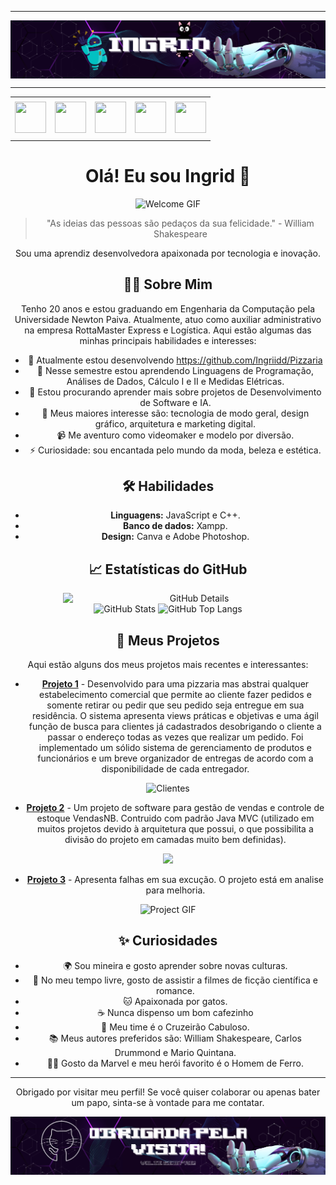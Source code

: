 <!--- Olá, esse é meu readme, fique à vontade para utilizá-lo como quiser! --> 

-----

<div>
<img align="center" alt="Header" src="https://github.com/Ingriidd/Imgens/blob/main/Ingrid%20banner.png?raw=true"/>
</div>

-----

<div align="center">
<table>
<tr>
 <td align="center" colspan="11"></td>
</tr> 
<tr>
<td><a href="https://github.com/Ingriidd" target="_blank"><img src="https://github.com/joaopauloaramuni/joaopauloaramuni/blob/main/img/github5.png?raw=true" width="50px" height="50px"/></a>
</td>
<td><a href="mailto:ingridaparecidamg@gmail.com" target="_blank"><img src="https://github.com/joaopauloaramuni/joaopauloaramuni/blob/main/img/gmail3.png?raw=true" width="50px" height="50px"/></a>
</td>
<td><a href="https://www.instagram.com/_ingridaparecidaa/" target="_blank"><img src="https://github.com/joaopauloaramuni/joaopauloaramuni/blob/main/img/insta2.png?raw=true" width="50px" height="50px"/></a>
</td>
<td><a href="https://www.linkedin.com/in/ingrid-aparecida-166304228/" target="_blank"><img src="https://github.com/joaopauloaramuni/joaopauloaramuni/blob/main/img/linkedin2.png?raw=true" width="50px" height="50px"/></a>
</td>
<td><a href="https://calendly.com/ingridagendamentos/30min" target="_blank"><img src="https://github.com/joaopauloaramuni/joaopauloaramuni/blob/main/img/calendar2.png?raw=true" width="50px" height="50px"/></a>
</td>
</tr>
<tr>
 <td align="center" colspan="11"></td>
</tr> 
</table>

 
# Olá! Eu sou Ingrid 👋


![Welcome GIF](https://media.giphy.com/media/ZDxrPdX4Au7St8r36N/giphy.gif)

> "As ideias das pessoas são pedaços da sua felicidade." - William Shakespeare

Sou uma aprendiz desenvolvedora apaixonada por tecnologia e inovação.

## 🧑‍💻 Sobre Mim

Tenho 20 anos e estou graduando em Engenharia da Computação pela Universidade Newton Paiva. Atualmente, atuo como auxiliar administrativo na empresa RottaMaster Express e Logística. Aqui estão algumas das minhas principais habilidades e interesses:

- 🔭 Atualmente estou desenvolvendo https://github.com/Ingriidd/Pizzaria
- 🌱 Nesse semestre estou aprendendo Linguagens de Programação, Análises de Dados, Cálculo I e II e Medidas Elétricas.                                 
- 👯 Estou procurando aprender mais sobre projetos de Desenvolvimento de Software e IA.
- 💬 Meus maiores interesse são: tecnologia de modo geral, design gráfico, arquitetura e marketing digital.
- 📹 Me aventuro como videomaker e modelo por diversão. 
- ⚡ Curiosidade: sou encantada pelo mundo da moda, beleza e estética.

## 🛠️ Habilidades

- **Linguagens:** JavaScript e C++.
- **Banco de dados:** Xampp.
- **Design:** Canva e Adobe Photoshop.

## 📈 Estatísticas do GitHub

<div>
<img align="right" alt="GitHub Details" width="420px" src="http://github-profile-summary-cards.vercel.app/api/cards/profile-details?username=ingriidd&theme=github_dark"/>
<!--- <img alt="GitHub Commits" width="200px" src="http://github-profile-summary-cards.vercel.app/api/cards/productive-time?username=joaopauloaramuni&theme=github_dark"/> -->
<img alt="GitHub Stats" width="200px" src="http://github-profile-summary-cards.vercel.app/api/cards/stats?username=ingriidd&theme=github_dark"/>
<img alt="GitHub Top Langs" width="200px" src="http://github-profile-summary-cards.vercel.app/api/cards/repos-per-language?username=ingriidd&theme=github_dark"/>
</div>


## 🚀 Meus Projetos

Aqui estão alguns dos meus projetos mais recentes e interessantes:

- [**Projeto 1**](https://github.com/Ingriidd/Pizzaria) - Desenvolvido para uma pizzaria mas abstrai qualquer estabelecimento comercial que permite ao cliente fazer pedidos e somente retirar ou pedir que seu pedido seja entregue em sua residência. O sistema apresenta views práticas e objetivas e uma ágil função de busca para clientes já cadastrados desobrigando o cliente a passar o endereço todas as vezes que realizar um pedido. Foi implementado um sólido sistema de gerenciamento de produtos e funcionários e um breve organizador de entregas de acordo com a disponibilidade de cada entregador.
  
![Clientes](https://raw.githubusercontent.com/dcresnitzky/LCP/master/views/Clientes.PNG)

- [**Projeto 2**](https://github.com/Ingriidd/Vendas-Online) - Um projeto de software para gestão de vendas e controle de estoque VendasNB. Contruido com padrão Java MVC (utilizado em muitos projetos devido à arquitetura que possui, o que possibilita a divisão do projeto em camadas muito bem definidas).
  
<img height="450em" src="https://raw.githubusercontent.com/Nicolas-Bueno/vendasNB/main/imagens_software/usuario.png"/>

- [**Projeto 3**](https://github.com/Ingriidd/TrabLotofacil) - Apresenta falhas em sua excução.  O projeto está em analise para melhoria. 
  
![Project GIF](https://i.giphy.com/media/v1.Y2lkPTc5MGI3NjExMGs1eWhqdTNma3c3OWV5b2VzbWh4d3lxOWczZGZ4bDVhcmZ1bGNhZSZlcD12MV9pbnRlcm5hbF9naWZfYnlfaWQmY3Q9Zw/FaAxdPWZ7HKGmlnku7/giphy.gif)


## ✨ Curiosidades

- 🌍 Sou mineira e gosto aprender sobre novas culturas.
- 🎨 No meu tempo livre, gosto de assistir a filmes de ficção científica e romance.
- 🐱 Apaixonada por gatos.
- ☕ Nunca dispenso um bom cafezinho
- 💙 Meu time é o Cruzeirão Cabuloso.
- 📚 Meus autores preferidos são: William Shakespeare, Carlos Drummond e Mario Quintana.
- 🦸‍♂️ Gosto da Marvel e meu herói favorito é o Homem de Ferro.

---

Obrigado por visitar meu perfil! Se você quiser colaborar ou apenas bater um papo, sinta-se à vontade para me contatar.

![Robot PNG](https://github.com/Ingriidd/Imgens/blob/main/INGRID%20BYE.png)

